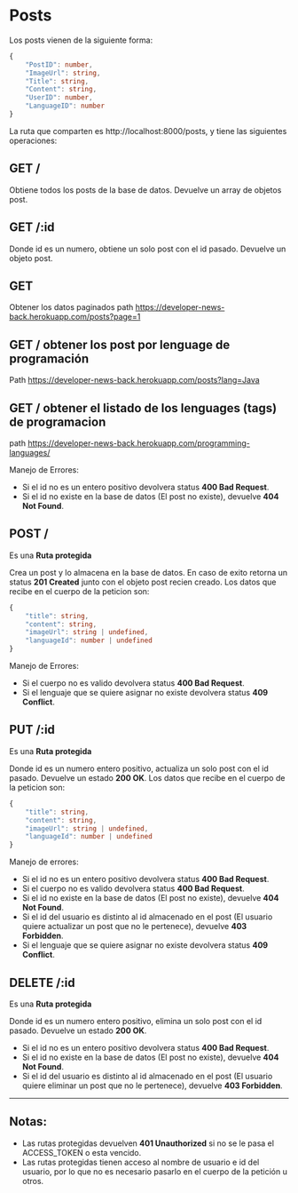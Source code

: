 # Posts

Los posts vienen de la siguiente forma:
```ts
{
    "PostID": number,
    "ImageUrl": string,
    "Title": string,
    "Content": string,
    "UserID": number,
    "LanguageID": number
}
```

La ruta que comparten es http://localhost:8000/posts, y tiene las siguientes operaciones:

## GET /
Obtiene todos los posts de la base de datos. Devuelve un array de objetos post.

## GET /:id
Donde id es un numero, obtiene un solo post con el id pasado. Devuelve un objeto post.

## GET
Obtener los datos paginados
path https://developer-news-back.herokuapp.com/posts?page=1

## GET / obtener los post por lenguage de programación
Path https://developer-news-back.herokuapp.com/posts?lang=Java

## GET / obtener el listado de los lenguages (tags) de programacion
path https://developer-news-back.herokuapp.com/programming-languages/

Manejo de Errores:
- Si el id no es un entero positivo devolvera status **400 Bad Request**.
- Si el id no existe en la base de datos (El post no existe), devuelve **404 Not Found**.

## POST /
Es una **Ruta protegida**

Crea un post y lo almacena en la base de datos. En caso de exito retorna un status **201 Created** junto con el objeto post recien creado. Los datos que recibe en el cuerpo de la peticion son:
```ts
{
    "title": string,
    "content": string,
    "imageUrl": string | undefined,
    "languageId": number | undefined
}
```
Manejo de Errores:
- Si el cuerpo no es valido devolvera status **400 Bad Request**.
- Si el lenguaje que se quiere asignar no existe devolvera status **409 Conflict**.

## PUT /:id
Es una **Ruta protegida**

Donde id es un numero entero positivo, actualiza un solo post con el id pasado. Devuelve un estado **200 OK**. Los datos que recibe en el cuerpo de la peticion son:
```ts
{
    "title": string,
    "content": string,
    "imageUrl": string | undefined,
    "languageId": number | undefined
}
```
Manejo de errores:
- Si el id no es un entero positivo devolvera status **400 Bad Request**.
- Si el cuerpo no es valido devolvera status **400 Bad Request**.
- Si el id no existe en la base de datos (El post no existe), devuelve **404 Not Found**.
- Si el id del usuario es distinto al id almacenado en el post (El usuario quiere actualizar un post que no le pertenece), devuelve **403 Forbidden**.
- Si el lenguaje que se quiere asignar no existe devolvera status **409 Conflict**.

## DELETE /:id
Es una **Ruta protegida**

Donde id es un numero entero positivo, elimina un solo post con el id pasado. Devuelve un estado **200 OK**.

- Si el id no es un entero positivo devolvera status **400 Bad Request**.
- Si el id no existe en la base de datos (El post no existe), devuelve **404 Not Found**.
- Si el id del usuario es distinto al id almacenado en el post (El usuario quiere eliminar un post que no le pertenece), devuelve **403 Forbidden**.

___
## Notas:
- Las rutas protegidas devuelven **401 Unauthorized** si no se le pasa el ACCESS_TOKEN o esta vencido.
- Las rutas protegidas tienen acceso al nombre de usuario e id del usuario, por lo que no es necesario pasarlo en el cuerpo de la petición u otros.